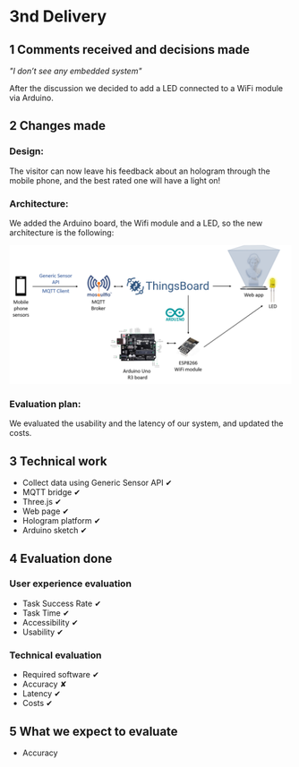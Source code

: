 # 3nd Delivery
## 1 Comments received and decisions made
_"I don’t see any embedded system"_ 

After the discussion we decided to add a LED connected to a WiFi module via Arduino.
 
## 2 Changes made
### Design: 
The visitor can now leave his feedback about an hologram through the mobile phone, and the best rated one will have a light on!

### Architecture: 
We added the Arduino board, the Wifi module and a LED, so the new architecture is the following:


![architecture](/images/architecture3.png)

### Evaluation plan: 
We evaluated the usability and the latency of our system, and updated the costs.
 
## 3 Technical work
- Collect data using Generic Sensor API ✔
- MQTT bridge ✔
- Three.js ✔
- Web page ✔
- Hologram platform ✔
- Arduino sketch ✔
 
## 4 Evaluation done
### User experience evaluation
- Task Success Rate ✔
- Task Time ✔
- Accessibility ✔
- Usability ✔
### Technical evaluation
- Required software ✔
- Accuracy ✘
- Latency ✔
- Costs ✔
## 5 What we expect to evaluate
- Accuracy
